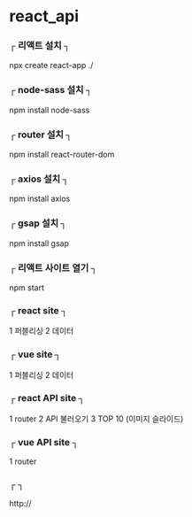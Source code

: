 # react_api         


### ┌  리액트 설치  ┐        
npx create react-app ./       

### ┌  node-sass 설치  ┐        
npm install node-sass

### ┌  router 설치  ┐        
npm install react-router-dom

### ┌  axios 설치  ┐        
npm install axios

### ┌  gsap 설치  ┐        
npm install gsap


### ┌  리액트 사이트 열기  ┐        
npm start           



### ┌  react site  ┐        
1 퍼블리싱 2 데이터

### ┌  vue site  ┐        
1 퍼블리싱 2 데이터

### ┌  react API site  ┐        
1 router 2 API 불러오기 3 TOP 10 (이미지 슬라이드)

### ┌  vue API site  ┐        
1 router  

### ┌    ┐        
http://           
